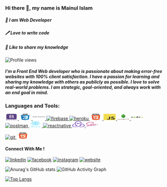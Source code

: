 ### Hi there 👋, my name is Mainul Islam
##### 👑 I am Web Developer
##### 🖊️ Love to write code
##### 🎤 Like to share my knowledge

![Profile views](https://gpvc.arturio.dev/Mainul163)  

#####  I’m a Front End Web developer who is passionate about making error-free websites with 100% client satisfaction. I have a passion for learning and sharing my knowledge with others as publicly as possible. I love to solve real-world problems. I am strategic, goal-oriented, and always work with an end goal in mind.






<h3 align="left">Languages and Tools:</h3>
<p align="left"> <a href="https://getbootstrap.com" target="_blank"> <img src="https://raw.githubusercontent.com/devicons/devicon/master/icons/bootstrap/bootstrap-plain-wordmark.svg" alt="bootstrap" width="40" height="20"/> </a> <a href="https://www.w3schools.com/css/" target="_blank"> <img src="https://raw.githubusercontent.com/devicons/devicon/master/icons/css3/css3-original-wordmark.svg" alt="css3" width="40" height="20"/> </a> <a href="https://expressjs.com" target="_blank"> <img src="https://raw.githubusercontent.com/devicons/devicon/master/icons/express/express-original-wordmark.svg" alt="express" width="40" height="20"/> </a> <a href="https://firebase.google.com/" target="_blank"> <img src="https://www.vectorlogo.zone/logos/firebase/firebase-icon.svg" alt="firebase" width="40" height="20"/> </a> <a href="https://heroku.com" target="_blank"> <img src="https://www.vectorlogo.zone/logos/heroku/heroku-icon.svg" alt="heroku" width="40" height="20"/> </a> <a href="https://www.w3.org/html/" target="_blank"> <img src="https://raw.githubusercontent.com/devicons/devicon/master/icons/html5/html5-original-wordmark.svg" alt="html5" width="40" height="20"/> </a> <a href="https://developer.mozilla.org/en-US/docs/Web/JavaScript" target="_blank"> <img src="https://raw.githubusercontent.com/devicons/devicon/master/icons/javascript/javascript-original.svg" alt="javascript" width="40" height="20"/> </a> <a href="https://www.mongodb.com/" target="_blank"> <img src="https://raw.githubusercontent.com/devicons/devicon/master/icons/mongodb/mongodb-original-wordmark.svg" alt="mongodb" width="40" height="20"/> </a> <a href="https://nodejs.org" target="_blank"> <img src="https://raw.githubusercontent.com/devicons/devicon/master/icons/nodejs/nodejs-original-wordmark.svg" alt="nodejs" width="40" height="20"/> </a> <a href="https://postman.com" target="_blank"> <img src="https://www.vectorlogo.zone/logos/getpostman/getpostman-icon.svg" alt="postman" width="40" height="20"/> </a> <a href="https://reactjs.org/" target="_blank"> <img src="https://raw.githubusercontent.com/devicons/devicon/master/icons/react/react-original-wordmark.svg" alt="react" width="40" height="20"/> </a> <a href="https://reactnative.dev/" target="_blank"> <img src="https://reactnative.dev/img/header_logo.svg" alt="reactnative" width="40" height="20"/> </a> <a href="https://redux.js.org" target="_blank"> <img src="https://raw.githubusercontent.com/devicons/devicon/master/icons/redux/redux-original.svg" alt="redux" width="40" height="20"/> </a> <a href="https://sass-lang.com" target="_blank"> <img src="https://raw.githubusercontent.com/devicons/devicon/master/icons/sass/sass-original.svg" alt="sass" width="40" height="20"/> </a> </p><p align="left"> <a href="https://git-scm.com/" target="_blank"> <img src="https://www.vectorlogo.zone/logos/git-scm/git-scm-icon.svg" alt="git" width="40" height="20"/> </a> <a href="https://www.w3.org/html/" target="_blank"> <img src="https://raw.githubusercontent.com/devicons/devicon/master/icons/html5/html5-original-wordmark.svg" alt="html5" width="40" height="20"/> </a> </p>


#### Connect With Me !

[<img src='https://cdn.jsdelivr.net/npm/simple-icons@3.0.1/icons/linkedin.svg' color='#3B5998' alt='linkedin'  height='30'>](https://www.linkedin.com/in/https://www.linkedin.com/in/mainul-islam-a755aa184/?fbclid=IwAR0gTVQPR8VRdbiE39CHh46wrWV98qyilRJhHfxTvjvf29htm9y8k3YqSlo/)  [<img src='https://cdn.jsdelivr.net/npm/simple-icons@3.0.1/icons/facebook.svg' alt='facebook' height='30'>](https://www.facebook.com/https://www.facebook.com/minulislam.israf/)  [<img src='https://cdn.jsdelivr.net/npm/simple-icons@3.0.1/icons/instagram.svg' alt='instagram' height='30'>](https://www.instagram.com/https://www.instagram.com/mainul_ishraf/?fbclid=IwAR3VODGnuwPeCdrx7SybVUOhVuWwDUqOqjZgFsOgqzZ5UlWdfTA3cYBEpdw/)  [<img src='https://cdn.jsdelivr.net/npm/simple-icons@3.0.1/icons/icloud.svg' alt='website' height='30'>](https://mainul163.github.io/Portfolio-master/?fbclid=IwAR3HxH_r9hUP2JQTZdISb7W1ndUzClk3tTLrAcNe_y8zsVURsflvdQs-zMM)  






![Anurag's GitHub stats](https://github-readme-stats.vercel.app/api?username=Mainul163&show_icons=true&theme=radical) 
![GitHub Activity Graph](https://activity-graph.herokuapp.com/graph?username=Mainul163)

[![Top Langs](https://github-readme-stats.vercel.app/api/top-langs/?username=Mainul163)](https://github.com/anuraghazra/github-readme-stats)




